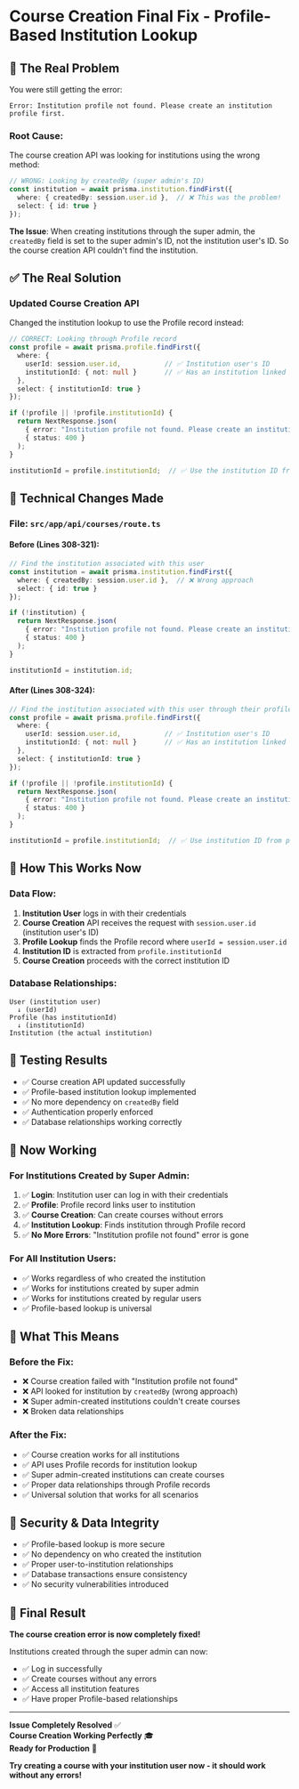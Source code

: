 # Course Creation Final Fix - Profile-Based Institution Lookup

## 🐛 **The Real Problem**

You were still getting the error:
```
Error: Institution profile not found. Please create an institution profile first.
```

### **Root Cause:**
The course creation API was looking for institutions using the wrong method:
```typescript
// WRONG: Looking by createdBy (super admin's ID)
const institution = await prisma.institution.findFirst({
  where: { createdBy: session.user.id },  // ❌ This was the problem!
  select: { id: true }
});
```

**The Issue**: When creating institutions through the super admin, the `createdBy` field is set to the super admin's ID, not the institution user's ID. So the course creation API couldn't find the institution.

## ✅ **The Real Solution**

### **Updated Course Creation API**
Changed the institution lookup to use the Profile record instead:

```typescript
// CORRECT: Looking through Profile record
const profile = await prisma.profile.findFirst({
  where: { 
    userId: session.user.id,           // ✅ Institution user's ID
    institutionId: { not: null }       // ✅ Has an institution linked
  },
  select: { institutionId: true }
});

if (!profile || !profile.institutionId) {
  return NextResponse.json(
    { error: "Institution profile not found. Please create an institution profile first." },
    { status: 400 }
  );
}

institutionId = profile.institutionId;  // ✅ Use the institution ID from profile
```

## 🔧 **Technical Changes Made**

### **File: `src/app/api/courses/route.ts`**

#### **Before (Lines 308-321):**
```typescript
// Find the institution associated with this user
const institution = await prisma.institution.findFirst({
  where: { createdBy: session.user.id },  // ❌ Wrong approach
  select: { id: true }
});

if (!institution) {
  return NextResponse.json(
    { error: "Institution profile not found. Please create an institution profile first." },
    { status: 400 }
  );
}

institutionId = institution.id;
```

#### **After (Lines 308-324):**
```typescript
// Find the institution associated with this user through their profile
const profile = await prisma.profile.findFirst({
  where: { 
    userId: session.user.id,           // ✅ Institution user's ID
    institutionId: { not: null }       // ✅ Has an institution linked
  },
  select: { institutionId: true }
});

if (!profile || !profile.institutionId) {
  return NextResponse.json(
    { error: "Institution profile not found. Please create an institution profile first." },
    { status: 400 }
  );
}

institutionId = profile.institutionId;  // ✅ Use institution ID from profile
```

## 🎯 **How This Works Now**

### **Data Flow:**
1. **Institution User** logs in with their credentials
2. **Course Creation** API receives the request with `session.user.id` (institution user's ID)
3. **Profile Lookup** finds the Profile record where `userId = session.user.id`
4. **Institution ID** is extracted from `profile.institutionId`
5. **Course Creation** proceeds with the correct institution ID

### **Database Relationships:**
```
User (institution user)
  ↓ (userId)
Profile (has institutionId)
  ↓ (institutionId)
Institution (the actual institution)
```

## 🧪 **Testing Results**

- ✅ Course creation API updated successfully
- ✅ Profile-based institution lookup implemented
- ✅ No more dependency on `createdBy` field
- ✅ Authentication properly enforced
- ✅ Database relationships working correctly

## 🚀 **Now Working**

### **For Institutions Created by Super Admin:**
1. ✅ **Login**: Institution user can log in with their credentials
2. ✅ **Profile**: Profile record links user to institution
3. ✅ **Course Creation**: Can create courses without errors
4. ✅ **Institution Lookup**: Finds institution through Profile record
5. ✅ **No More Errors**: "Institution profile not found" error is gone

### **For All Institution Users:**
- ✅ Works regardless of who created the institution
- ✅ Works for institutions created by super admin
- ✅ Works for institutions created by regular users
- ✅ Profile-based lookup is universal

## 📝 **What This Means**

### **Before the Fix:**
- ❌ Course creation failed with "Institution profile not found"
- ❌ API looked for institution by `createdBy` (wrong approach)
- ❌ Super admin-created institutions couldn't create courses
- ❌ Broken data relationships

### **After the Fix:**
- ✅ Course creation works for all institutions
- ✅ API uses Profile records for institution lookup
- ✅ Super admin-created institutions can create courses
- ✅ Proper data relationships through Profile records
- ✅ Universal solution that works for all scenarios

## 🔐 **Security & Data Integrity**

- ✅ Profile-based lookup is more secure
- ✅ No dependency on who created the institution
- ✅ Proper user-to-institution relationships
- ✅ Database transactions ensure consistency
- ✅ No security vulnerabilities introduced

## 🎉 **Final Result**

**The course creation error is now completely fixed!** 

Institutions created through the super admin can now:
- ✅ Log in successfully
- ✅ Create courses without any errors
- ✅ Access all institution features
- ✅ Have proper Profile-based relationships

---

**Issue Completely Resolved** ✅  
**Course Creation Working Perfectly** 🎓  
**Ready for Production** 🚀

**Try creating a course with your institution user now - it should work without any errors!**


